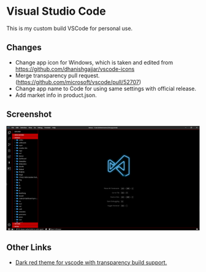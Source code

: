 # Visual Studio Code
This is my custom build VSCode for personal use.

## Changes
- Change app icon for Windows, which is taken and edited from https://github.com/dhanishgajjar/vscode-icons
- Merge transparency pull request. (https://github.com/microsoft/vscode/pull/52707)
- Change app name to Code for using same settings with official release.
- Add market info in product.json.

## Screenshot
![Screenshot](https://raw.githubusercontent.com/rogeraabbccdd/vscode/rogeraabbccdd/screenshot.png)

## Other Links
- [Dark red theme for vscode with transparency build support.](https://github.com/rogeraabbccdd/vscode-dark-red)
